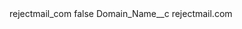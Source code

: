 <?xml version="1.0" encoding="UTF-8"?>
<CustomMetadata xmlns="http://soap.sforce.com/2006/04/metadata" xmlns:xsi="http://www.w3.org/2001/XMLSchema-instance" xmlns:xsd="http://www.w3.org/2001/XMLSchema">
    <label>rejectmail_com</label>
    <protected>false</protected>
    <values>
        <field>Domain_Name__c</field>
        <value xsi:type="xsd:string">rejectmail.com</value>
    </values>
</CustomMetadata>
